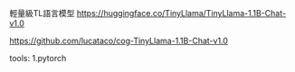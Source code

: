 
輕量級TL語言模型
https://huggingface.co/TinyLlama/TinyLlama-1.1B-Chat-v1.0


https://github.com/lucataco/cog-TinyLlama-1.1B-Chat-v1.0


tools:
1.pytorch


